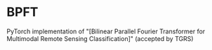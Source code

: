 # BPFT
PyTorch implementation of "[Bilinear Parallel Fourier Transformer for Multimodal Remote Sensing Classification]" (accepted by TGRS)
